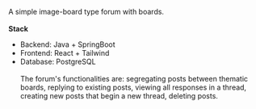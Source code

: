 A simple image-board type forum with boards.\
\
**Stack**
- Backend: Java + SpringBoot
- Frontend: React + Tailwind
- Database: PostgreSQL
\
\
The forum's functionalities are: segregating posts between thematic boards, replying to existing posts, viewing all responses in a thread, creating new posts that begin a new thread, deleting posts.
